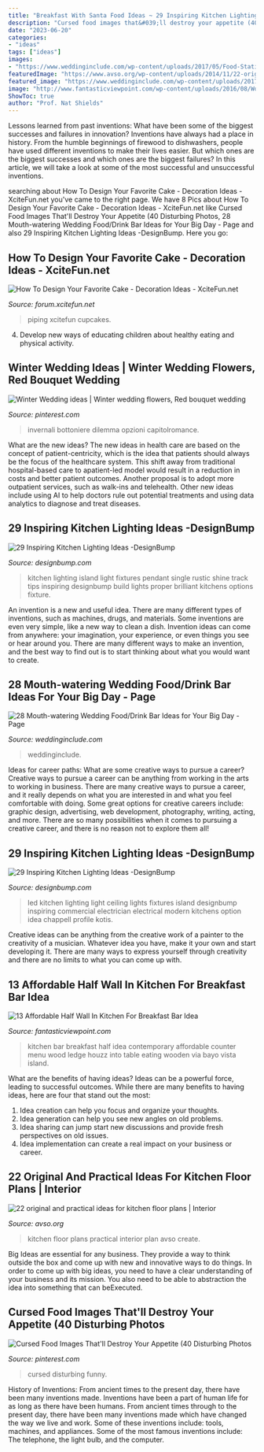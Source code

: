 ```yaml
---
title: "Breakfast With Santa Food Ideas ~ 29 Inspiring Kitchen Lighting Ideas -designbump"
description: "Cursed food images that&#039;ll destroy your appetite (40 disturbing photos"
date: "2023-06-20"
categories:
- "ideas"
tags: ["ideas"]
images:
- "https://www.weddinginclude.com/wp-content/uploads/2017/05/Food-Station-Ideas-Your-Guests-Will-Drool-Over.jpg"
featuredImage: "https://www.avso.org/wp-content/uploads/2014/11/22-original-and-practical-ideas-for-kitchen-floor-plans-1415629053.jpg"
featured_image: "https://www.weddinginclude.com/wp-content/uploads/2017/05/Food-Station-Ideas-Your-Guests-Will-Drool-Over.jpg"
image: "http://www.fantasticviewpoint.com/wp-content/uploads/2016/08/Wonderful-Rustic-Kitchen-Menu-Decorating-Ideas-Gallery-in-Kitchen-Contemporary-design-ideas--634x957.jpg"
ShowToc: true
author: "Prof. Nat Shields"
---
```



Lessons learned from past inventions: What have been some of the biggest successes and failures in innovation?
Inventions have always had a place in history. From the humble beginnings of firewood to dishwashers, people have used different inventions to make their lives easier. But which ones are the biggest successes and which ones are the biggest failures? In this article, we will take a look at some of the most successful and unsuccessful inventions.

	

		
searching about How To Design Your Favorite Cake - Decoration Ideas - XciteFun.net you've came to the right page. We have 8 Pics about How To Design Your Favorite Cake - Decoration Ideas - XciteFun.net like Cursed Food Images That&#039;ll Destroy Your Appetite (40 Disturbing Photos, 28 Mouth-watering Wedding Food/Drink Bar Ideas for Your Big Day - Page and also 29 Inspiring Kitchen Lighting Ideas -DesignBump. Here you go:
		
    
## How To Design Your Favorite Cake - Decoration Ideas - XciteFun.net

<img loading=lazy src="https://img.xcitefun.net/users/2014/07/359398,xcitefun-cake-decoration-12.jpg" onerror="this.onerror=null;this.src='https://tse3.mm.bing.net/th?id=OIP.VdPdESXgaAE7LdtacEkEFAHaJ4&amp;pid=15.1';" alt="How To Design Your Favorite Cake - Decoration Ideas - XciteFun.net">

_Source: forum.xcitefun.net_

>piping xcitefun cupcakes. 

	

4. Develop new ways of educating children about healthy eating and physical activity.

    
## Winter Wedding Ideas | Winter Wedding Flowers, Red Bouquet Wedding

<img loading=lazy src="https://i.pinimg.com/736x/0f/02/2f/0f022f445d16b1c9a0e074b99d274666--winter-wedding-bouquets-winter-bouquet.jpg" onerror="this.onerror=null;this.src='https://tse3.mm.bing.net/th?id=OIP.EmzPYz6xZftAxyk0cj2BdgHaJ3&amp;pid=15.1';" alt="Winter Wedding ideas | Winter wedding flowers, Red bouquet wedding">

_Source: pinterest.com_

>invernali bottoniere dilemma opzioni capitolromance. 

	

What are the new ideas?
The new ideas in health care are based on the concept of patient-centricity, which is the idea that patients should always be the focus of the healthcare system. This shift away from traditional hospital-based care to apatient-led model would result in a reduction in costs and better patient outcomes. Another proposal is to adopt more outpatient services, such as walk-ins and telehealth. Other new ideas include using AI to help doctors rule out potential treatments and using data analytics to diagnose and treat diseases.

    
## 29 Inspiring Kitchen Lighting Ideas -DesignBump

<img loading=lazy src="https://designbump.com/wp-content/uploads/2015/07/Kitchen-Lighting-Ideas-Galley.jpg" onerror="this.onerror=null;this.src='https://tse3.mm.bing.net/th?id=OIP.Qwfg1oEvsWThUMMV8i21dgHaE8&amp;pid=15.1';" alt="29 Inspiring Kitchen Lighting Ideas -DesignBump">

_Source: designbump.com_

>kitchen lighting island light fixtures pendant single rustic shine track tips inspiring designbump build lights proper brilliant kitchens options fixture. 

	

An invention is a new and useful idea. There are many different types of inventions, such as machines, drugs, and materials. Some inventions are even very simple, like a new way to clean a dish. Invention ideas can come from anywhere: your imagination, your experience, or even things you see or hear around you. There are many different ways to make an invention, and the best way to find out is to start thinking about what you would want to create.

    
## 28 Mouth-watering Wedding Food/Drink Bar Ideas For Your Big Day - Page

<img loading=lazy src="https://www.weddinginclude.com/wp-content/uploads/2017/05/Food-Station-Ideas-Your-Guests-Will-Drool-Over.jpg" onerror="this.onerror=null;this.src='https://tse2.mm.bing.net/th?id=OIP.5OyvEMONTWfi-WZihH7qIwHaKS&amp;pid=15.1';" alt="28 Mouth-watering Wedding Food/Drink Bar Ideas for Your Big Day - Page">

_Source: weddinginclude.com_

>weddinginclude. 

	

Ideas for career paths: What are some creative ways to pursue a career?
Creative ways to pursue a career can be anything from working in the arts to working in business. There are many creative ways to pursue a career, and it really depends on what you are interested in and what you feel comfortable with doing. Some great options for creative careers include: graphic design, advertising, web development, photography, writing, acting, and more. There are so many possibilities when it comes to pursuing a creative career, and there is no reason not to explore them all!

    
## 29 Inspiring Kitchen Lighting Ideas -DesignBump

<img loading=lazy src="https://cdn.designbump.com/wp-content/uploads/2015/07/LED-Kitchen-Lighting-Ideas.jpg" onerror="this.onerror=null;this.src='https://tse1.mm.bing.net/th?id=OIP.V1UR_t_Be88gz1I2YV6OOgHaFj&amp;pid=15.1';" alt="29 Inspiring Kitchen Lighting Ideas -DesignBump">

_Source: designbump.com_

>led kitchen lighting light ceiling lights fixtures island designbump inspiring commercial electrician electrical modern kitchens option idea chappell profile kotis. 

	

Creative ideas can be anything from the creative work of a painter to the creativity of a musician. Whatever idea you have, make it your own and start developing it. There are many ways to express yourself through creativity and there are no limits to what you can come up with.

    
## 13 Affordable Half Wall In Kitchen For Breakfast Bar Idea

<img loading=lazy src="http://www.fantasticviewpoint.com/wp-content/uploads/2016/08/Wonderful-Rustic-Kitchen-Menu-Decorating-Ideas-Gallery-in-Kitchen-Contemporary-design-ideas--634x957.jpg" onerror="this.onerror=null;this.src='https://tse4.mm.bing.net/th?id=OIP.l0prAXd_EC8IX7LezeCtUQHaLL&amp;pid=15.1';" alt="13 Affordable Half Wall In Kitchen For Breakfast Bar Idea">

_Source: fantasticviewpoint.com_

>kitchen bar breakfast half idea contemporary affordable counter menu wood ledge houzz into table eating wooden via bayo vista island. 

	

What are the benefits of having ideas?
Ideas can be a powerful force, leading to successful outcomes. While there are many benefits to having ideas, here are four that stand out the most: 
1. Idea creation can help you focus and organize your thoughts.
2. Idea generation can help you see new angles on old problems.
3. Idea sharing can jump start new discussions and provide fresh perspectives on old issues. 
4. Idea implementation can create a real impact on your business or career.

    
## 22 Original And Practical Ideas For Kitchen Floor Plans | Interior

<img loading=lazy src="https://www.avso.org/wp-content/uploads/2014/11/22-original-and-practical-ideas-for-kitchen-floor-plans-1415629053.jpg" onerror="this.onerror=null;this.src='https://tse1.mm.bing.net/th?id=OIP.6hOqSf1z14EUJnZG6G0ZVAHaKA&amp;pid=15.1';" alt="22 original and practical ideas for kitchen floor plans | Interior">

_Source: avso.org_

>kitchen floor plans practical interior plan avso create. 

	

Big Ideas are essential for any business. They provide a way to think outside the box and come up with new and innovative ways to do things. In order to come up with big ideas, you need to have a clear understanding of your business and its mission. You also need to be able to abstraction the idea into something that can beExecuted.

    
## Cursed Food Images That&#039;ll Destroy Your Appetite (40 Disturbing Photos

<img loading=lazy src="https://i.pinimg.com/736x/4b/1f/5f/4b1f5fa54c513f2ae868db310b3f37bc.jpg" onerror="this.onerror=null;this.src='https://tse2.mm.bing.net/th?id=OIP.eUadItyW70OcJjMabF72RgHaKH&amp;pid=15.1';" alt="Cursed Food Images That&#039;ll Destroy Your Appetite (40 Disturbing Photos">

_Source: pinterest.com_

>cursed disturbing funny. 

	

History of Inventions: From ancient times to the present day, there have been many inventions made.
Inventions have been a part of human life for as long as there have been humans. From ancient times through to the present day, there have been many inventions made which have changed the way we live and work. Some of these inventions include: tools, machines, and appliances. Some of the most famous inventions include: The telephone, the light bulb, and the computer.

